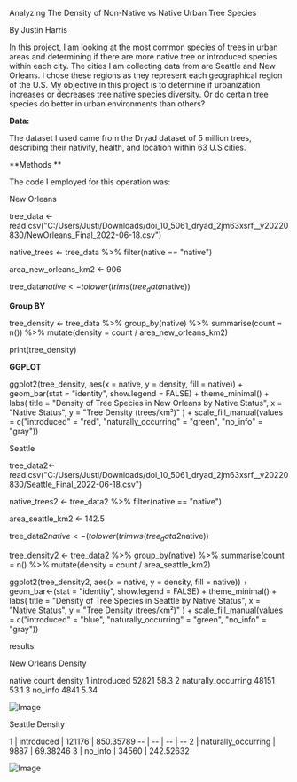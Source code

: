 Analyzing The Density of Non-Native vs Native Urban Tree Species 

By Justin Harris 







In this project, I am looking at the most common species of trees in urban areas and determining if there are more native tree or introduced species within each city.
The cities I am collecting data from are Seattle and New Orleans. I chose these regions as they represent each geographical region of the U.S.
My objective in this project is to determine if urbanization increases or decreases tree native species diversity. Or do certain tree species do better in urban environments than others? 
 

**Data:** 

The dataset I used came from the Dryad dataset of 5 million trees, describing their nativity, health, and location within 63 U.S cities. 


**Methods **

The code I employed for this operation  was:

New Orleans 


tree_data <- read.csv("C:/Users/Justi/Downloads/doi_10_5061_dryad_2jm63xsrf__v20220830/NewOrleans_Final_2022-06-18.csv")

native_trees <- tree_data %>% 
  filter(native == "native")

area_new_orleans_km2 <- 906

tree_data$native <- tolower(trims(tree_data$native))

**Group BY**

tree_density <- tree_data %>%
  group_by(native) %>%
  summarise(count = n()) %>%
  mutate(density = count / area_new_orleans_km2)

print(tree_density)

**GGPLOT**

ggplot2(tree_density, aes(x = native, y = density, fill = native)) +
  geom_bar(stat = "identity", show.legend = FALSE) +
  theme_minimal() +
  labs(
    title = "Density of Tree Species in New Orleans by Native Status",
    x = "Native Status",
    y = "Tree Density (trees/km²)"
  ) +
  scale_fill_manual(values = c("introduced" = "red", 
                               "naturally_occurring" = "green", 
                               "no_info" = "gray"))

Seattle

tree_data2<-read.csv("C:/Users/Justi/Downloads/doi_10_5061_dryad_2jm63xsrf__v20220830/Seattle_Final_2022-06-18.csv")

native_trees2 <- tree_data2 %>% 
  filter(native == "native")

area_seattle_km2 <- 142.5

tree_data2$native <- (tolower(trimws(tree_data2$native))

tree_density2 <- tree_data2 %>%
  group_by(native) %>%
  summarise(count = n() %>%
  mutate(density = count / area_seattle_km2)

ggplot2(tree_density2, aes(x = native, y = density, fill = native)) +
  geom_bar<-(stat = "identity", show.legend = FALSE) +
  theme_minimal() +
  labs(
    title = "Density of Tree Species in Seattle by Native Status",
    x = "Native Status",
    y = "Tree Density (trees/km²)"
  ) +
  scale_fill_manual(values = c("introduced" = "blue", 
                               "naturally_occurring" = "green", 
                               "no_info" = "gray"))






results:

New Orleans Density


  native              count density
  <chr>               <int>   <dbl>
1 introduced          52821   58.3 
2 naturally_occurring 48151   53.1 
3 no_info              4841    5.34

![Image](https://github.com/user-attachments/assets/59dd55f8-d329-4a42-a1c3-a2a19c22f7a9)


Seattle Density
<html>
<body>
<!--StartFragment-->
1 | introduced | 
 121176 |
 850.35789
-- | -- | -- | --
2 | naturally_occurring |
 9887 | 69.38246
3 | no_info |
 34560 | 242.52632

<!--EndFragment-->
</body>
</html>

![Image](https://github.com/user-attachments/assets/d2a371de-acb9-41d0-b7df-1c059a460be5)
